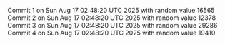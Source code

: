Commit 1 on Sun Aug 17 02:48:20 UTC 2025 with random value 16565
Commit 2 on Sun Aug 17 02:48:20 UTC 2025 with random value 12378
Commit 3 on Sun Aug 17 02:48:20 UTC 2025 with random value 29286
Commit 4 on Sun Aug 17 02:48:20 UTC 2025 with random value 19410

